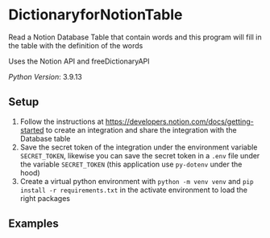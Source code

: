 # DictionaryforNotionTable

Read a Notion Database Table that contain words and this program will fill in the table with the definition of the words  

Uses the Notion API and freeDictionaryAPI

*Python Version*: 3.9.13

## Setup
1. Follow the instructions at https://developers.notion.com/docs/getting-started to create an integration and share the integration with the Database table
2. Save the secret token of the integration under the environment variable `SECRET_TOKEN`, likewise you can save the secret token in a `.env` file under the variable `SECRET_TOKEN` (this application use `py-dotenv` under the hood)
3. Create a virtual python environment with `python -m venv venv` and `pip install -r requirements.txt` in the activate environment to load the right packages

## Examples
